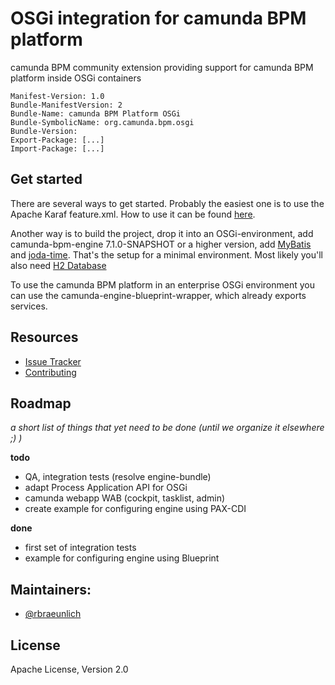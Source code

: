 # OSGi integration for camunda BPM platform

camunda BPM community extension providing support for camunda BPM platform inside OSGi containers

```
Manifest-Version: 1.0
Bundle-ManifestVersion: 2
Bundle-Name: camunda BPM Platform OSGi
Bundle-SymbolicName: org.camunda.bpm.osgi
Bundle-Version: 
Export-Package: [...]
Import-Package: [...]
```

## Get started

There are several ways to get started. Probably the easiest one is to use the Apache Karaf feature.xml. How to use it can be found [here](https://github.com/camunda/camunda-bpm-platform-osgi/blob/master/camunda-engine-karaf-feature/README.md).

Another way is to build the project, drop it into an OSGi-environment, add camunda-bpm-engine 7.1.0-SNAPSHOT or a higher version, add [MyBatis](http://search.maven.org/#search|ga|1|org.mybatis) and [joda-time](http://search.maven.org/#search|ga|1|joda-time).
That's the setup for a minimal environment. Most likely you'll also need [H2 Database](http://search.maven.org/#search|ga|1|com.h2database)

To use the camunda BPM platform in an enterprise OSGi environment you can use the camunda-engine-blueprint-wrapper, which already exports services.

## Resources

* [Issue Tracker](https://github.com/camunda/camunda-bpm-platform-osgi/issues)
* [Contributing](https://github.com/camunda/camunda-bpm-platform-osgi/blob/master/CONTRIBUTING.md)


## Roadmap

_a short list of things that yet need to be done (until we organize it elsewhere ;) )_

**todo**
- QA, integration tests (resolve engine-bundle)
- adapt Process Application API for OSGi
- camunda webapp WAB (cockpit, tasklist, admin)
- create example for configuring engine using PAX-CDI

**done**
- first set of integration tests
- example for configuring engine using Blueprint


## Maintainers:

* [@rbraeunlich ](https://github.com/rbraeunlich)

## License

Apache License, Version 2.0
